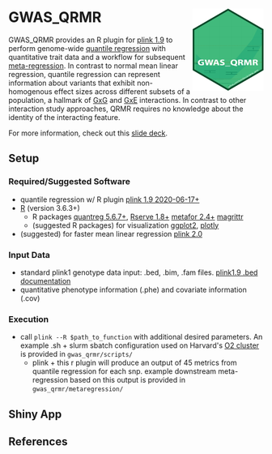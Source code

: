# GWAS_QRMR <img src="logo_gwas_qrmr.png" align="right" width="140">

GWAS_QRMR provides an R plugin for [plink 1.9](https://www.cog-genomics.org/plink2/) to perform genome-wide [quantile regression](https://en.wikipedia.org/wiki/Quantile_regression) with quantitative trait data and a workflow for subsequent [meta-regression](https://en.wikipedia.org/wiki/Meta-regression). In contrast to normal mean linear regression, quantile regression can represent information about variants that exhibit non-homogenous effect sizes across different subsets of a population, a hallmark of [GxG](https://en.wikipedia.org/wiki/Epistasis) and [GxE](https://en.wikipedia.org/wiki/Gene%E2%80%93environment_interaction) interactions. In contrast to other interaction study approaches, QRMR requires no knowledge about the identity of the interacting feature. 

For more information, check out this [slide deck](slides/QR_slides.html).

## Setup
### Required/Suggested Software
- quantile regression w/ R plugin [plink 1.9 2020-06-17+](https://www.cog-genomics.org/plink2/)
- [R](https://www.r-project.org/) (version 3.6.3+)
  - R packages [quantreg 5.6.7+](https://CRAN.R-project.org/package=quantreg), [Rserve 1.8+](https://www.rforge.net/Rserve/) [metafor 2.4+](https://CRAN.R-project.org/package=metafor) [magrittr](ttps://CRAN.R-project.org/package=magrittr)
  - (suggested R packages) for visualization [ggplot2](https://CRAN.R-project.org/package=ggplot2), [plotly](https://CRAN.R-project.org/package=plotly)
- (suggested) for faster mean linear regression [plink 2.0](https://www.cog-genomics.org/plink/2.0/)

### Input Data
- standard plink1 genotype data input: .bed, .bim, .fam files. [plink1.9 .bed documentation](https://www.cog-genomics.org/plink/1.9/input#bed) 
- quantitative phenotype information (.phe) and covariate information (.cov)

### Execution
- call `plink --R $path_to_function` with additional desired parameters. An example .sh + slurm sbatch configuration used on Harvard's [O2 cluster](https://wiki.rc.hms.harvard.edu/display/O2/O2) is provided in `gwas_qrmr/scripts/`
  - plink + this r plugin will produce an output of 45 metrics from quantile regression for each snp. example downstream meta-regression based on this output is provided in `gwas_qrmr/metaregression/`

## Shiny App

## References
